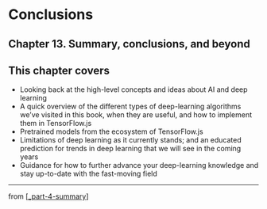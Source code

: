 # Conclusions

## Chapter 13. Summary, conclusions, and beyond

## This chapter covers

- Looking back at the high-level concepts and ideas about AI and deep learning
- A quick overview of the different types of deep-learning algorithms we’ve visited in this book, when they are useful, and how to implement them in TensorFlow.js
- Pretrained models from the ecosystem of TensorFlow.js
- Limitations of deep learning as it currently stands; and an educated prediction for trends in deep learning that we will see in the coming years
- Guidance for how to further advance your deep-learning knowledge and stay up-to-date with the fast-moving field

---
from [[_part-4-summary]]

[//begin]: # "Autogenerated link references for markdown compatibility"
[_part-4-summary]: ../_part-4-summary.md "Part 4 Summary"
[//end]: # "Autogenerated link references"